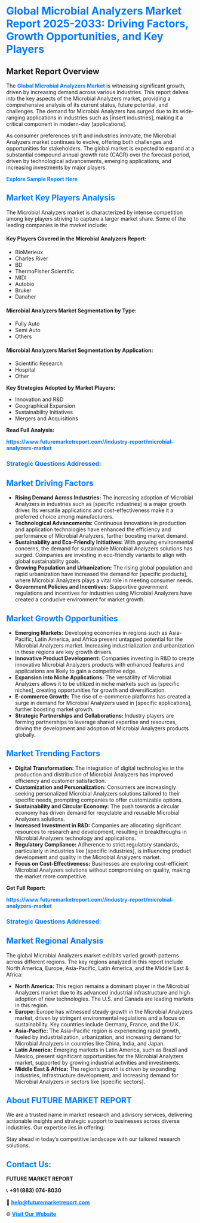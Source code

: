 <h1 style="color: #007BFF;">Global Microbial Analyzers Market Report 2025-2033: Driving Factors, Growth Opportunities, and Key Players</h1>

<section id="overview">
<h2>Market Report Overview</h2>
<p>The <a href="https://www.futuremarketreport.com//industry-report/microbial-analyzers-market" style="color: #007BFF; text-decoration: none;"><strong>Global Microbial Analyzers Market</strong></a> is witnessing significant growth, driven by increasing demand across various industries. This report delves into the key aspects of the Microbial Analyzers market, providing a comprehensive analysis of its current status, future potential, and challenges. The demand for Microbial Analyzers has surged due to its wide-ranging applications in industries such as [insert industries], making it a critical component in modern-day [applications].</p>
<p>As consumer preferences shift and industries innovate, the Microbial Analyzers market continues to evolve, offering both challenges and opportunities for stakeholders. The global market is expected to expand at a substantial compound annual growth rate (CAGR) over the forecast period, driven by technological advancements, emerging applications, and increasing investments by major players.</p>
</section>

<section id="overview">
<p><a href="https://www.futuremarketreport.com//request-sample/reportId=79623" style="color: #007BFF; text-decoration: none;"><strong>Explore Sample Report Here</strong></a></p>
</section>

<section id="key-players">
<h2 style="color: #007BFF;">Market Key Players Analysis</h2>
<p>The Microbial Analyzers market is characterized by intense competition among key players striving to capture a larger market share. Some of the leading companies in the market include:</p>
<h4>Key Players Covered in the Microbial Analyzers Report:</h4>
<ul><li>BioMerieux</li><li>Charles River</li><li>BD</li><li>ThermoFisher Scientific</li><li>MIDI</li><li>Autobio</li><li>Bruker</li><li>Danaher</li></ul>
<h4>Microbial Analyzers Market Segmentation by Type:</h4>
<ul><li>Fully Auto</li><li>Semi Auto</li><li>Others</li></ul>

<h4>Microbial Analyzers Market Segmentation by Application:</h4>
<ul><li>Scientific Research</li><li>Hospital</li><li>Other</li></ul>
<p><strong>Key Strategies Adopted by Market Players:</strong></p>
<ul>
<li>Innovation and R&D</li>
<li>Geographical Expansion</li>
<li>Sustainability Initiatives</li>
<li>Mergers and Acquisitions</li>
</ul>
</section>

<section>
<p><strong>Read Full Analysis: </strong></p><a href="https://www.futuremarketreport.com//industry-report/microbial-analyzers-market" style="color: #007BFF; text-decoration: none;"><strong>https://www.futuremarketreport.com//industry-report/microbial-analyzers-market</strong></a>
<h3 style="color: #007BFF;">Strategic Questions Addressed:</h3>
</section>

<section id="driving-factors">
<h2 style="color: #007BFF;">Market Driving Factors</h2>
<ul>
<li><strong>Rising Demand Across Industries:</strong> The increasing adoption of Microbial Analyzers in industries such as [specific industries] is a major growth driver. Its versatile applications and cost-effectiveness make it a preferred choice among manufacturers.</li>
<li><strong>Technological Advancements:</strong> Continuous innovations in production and application technologies have enhanced the efficiency and performance of Microbial Analyzers, further boosting market demand.</li>
<li><strong>Sustainability and Eco-Friendly Initiatives:</strong> With growing environmental concerns, the demand for sustainable Microbial Analyzers solutions has surged. Companies are investing in eco-friendly variants to align with global sustainability goals.</li>
<li><strong>Growing Population and Urbanization:</strong> The rising global population and rapid urbanization have increased the demand for [specific products], where Microbial Analyzers plays a vital role in meeting consumer needs.</li>
<li><strong>Government Policies and Incentives:</strong> Supportive government regulations and incentives for industries using Microbial Analyzers have created a conducive environment for market growth.</li>
</ul>
</section>

<section id="growth-opportunities">
<h2 style="color: #007BFF;">Market Growth Opportunities</h2>
<ul>
<li><strong>Emerging Markets:</strong> Developing economies in regions such as Asia-Pacific, Latin America, and Africa present untapped potential for the Microbial Analyzers market. Increasing industrialization and urbanization in these regions are key growth drivers.</li>
<li><strong>Innovative Product Development:</strong> Companies investing in R&D to create innovative Microbial Analyzers products with enhanced features and applications are likely to gain a competitive edge.</li>
<li><strong>Expansion into Niche Applications:</strong> The versatility of Microbial Analyzers allows it to be utilized in niche markets such as [specific niches], creating opportunities for growth and diversification.</li>
<li><strong>E-commerce Growth:</strong> The rise of e-commerce platforms has created a surge in demand for Microbial Analyzers used in [specific applications], further boosting market growth.</li>
<li><strong>Strategic Partnerships and Collaborations:</strong> Industry players are forming partnerships to leverage shared expertise and resources, driving the development and adoption of Microbial Analyzers products globally.</li>
</ul>
</section>

<section id="trending-factors">
<h2 style="color: #007BFF;">Market Trending Factors</h2>
<ul>
<li><strong>Digital Transformation:</strong> The integration of digital technologies in the production and distribution of Microbial Analyzers has improved efficiency and customer satisfaction.</li>
<li><strong>Customization and Personalization:</strong> Consumers are increasingly seeking personalized Microbial Analyzers solutions tailored to their specific needs, prompting companies to offer customizable options.</li>
<li><strong>Sustainability and Circular Economy:</strong> The push towards a circular economy has driven demand for recyclable and reusable Microbial Analyzers solutions.</li>
<li><strong>Increased Investment in R&D:</strong> Companies are allocating significant resources to research and development, resulting in breakthroughs in Microbial Analyzers technology and applications.</li>
<li><strong>Regulatory Compliance:</strong> Adherence to strict regulatory standards, particularly in industries like [specific industries], is influencing product development and quality in the Microbial Analyzers market.</li>
<li><strong>Focus on Cost-Effectiveness:</strong> Businesses are exploring cost-efficient Microbial Analyzers solutions without compromising on quality, making the market more competitive.</li>
</ul>
</section>

<section>
<p><strong>Get Full Report: </strong></p><a href="https://www.futuremarketreport.com//industry-report/microbial-analyzers-market" style="color: #007BFF; text-decoration: none;"><strong>https://www.futuremarketreport.com//industry-report/microbial-analyzers-market</strong></a>
<h3 style="color: #007BFF;">Strategic Questions Addressed:</h3>
</section>


<section id="regional-analysis">
<h2 style="color: #007BFF;">Market Regional Analysis</h2>
<p>The global Microbial Analyzers market exhibits varied growth patterns across different regions. The key regions analyzed in this report include North America, Europe, Asia-Pacific, Latin America, and the Middle East & Africa:</p>
<ul>
<li><strong>North America:</strong> This region remains a dominant player in the Microbial Analyzers market due to its advanced industrial infrastructure and high adoption of new technologies. The U.S. and Canada are leading markets in this region.</li>
<li><strong>Europe:</strong> Europe has witnessed steady growth in the Microbial Analyzers market, driven by stringent environmental regulations and a focus on sustainability. Key countries include Germany, France, and the U.K.</li>
<li><strong>Asia-Pacific:</strong> The Asia-Pacific region is experiencing rapid growth, fueled by industrialization, urbanization, and increasing demand for Microbial Analyzers in countries like China, India, and Japan.</li>
<li><strong>Latin America:</strong> Emerging markets in Latin America, such as Brazil and Mexico, present significant opportunities for the Microbial Analyzers market, supported by growing industrial activities and investments.</li>
<li><strong>Middle East & Africa:</strong> The region’s growth is driven by expanding industries, infrastructure development, and increasing demand for Microbial Analyzers in sectors like [specific sectors].</li>
</ul>
</section>

<footer>
<h2 style="color: #007BFF;">About FUTURE MARKET REPORT</h2>
<p>We are a trusted name in market research and advisory services, delivering actionable insights and strategic support to businesses across diverse industries. Our expertise lies in offering:</p>

<p>Stay ahead in today’s competitive landscape with our tailored research solutions.</p>

<h2 style="color: #007BFF;">Contact Us:</h2>
<p><strong>FUTURE MARKET REPORT</strong></p>
<p>📞 <strong>+91 (883) 074-8030</strong></p>
<p>📧 <strong><a href="mailto:help@futuremarketreport.com" style="color: #007BFF;">help@futuremarketreport.com</a></strong></p>
<p>🌐 <strong><a href="https://www.futuremarketreport.com/" style="color: #007BFF;">Visit Our Website</a></strong></p>
</footer>